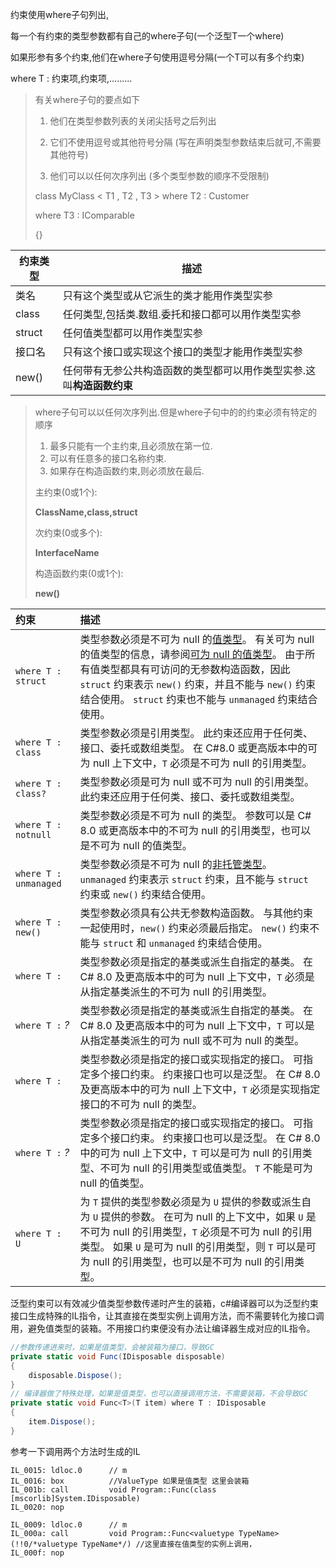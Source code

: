约束使用where子句列出,

每一个有约束的类型参数都有自己的where子句(一个泛型T一个where)

如果形参有多个约束,他们在where子句使用逗号分隔(一个T可以有多个约束)

where T : 约束项,约束项,.........

> 有关where子句的要点如下
>
> 1. 他们在类型参数列表的关闭尖括号之后列出
>
> 2. 它们不使用逗号或其他符号分隔 (写在声明类型参数结束后就可,不需要其他符号)
>
> 3. 他们可以以任何次序列出 (多个类型参数的顺序不受限制)
>
>
> class MyClass < T1 , T2 , T3 > where T2 : Customer 
>
>  where T3 : IComparable
>
> {}



| 约束类型 | 描述                                                         |
| -------- | ------------------------------------------------------------ |
| 类名     | 只有这个类型或从它派生的类才能用作类型实参                   |
| class    | 任何类型,包括类.数组.委托和接口都可以用作类型实参            |
| struct   | 任何值类型都可以用作类型实参                                 |
| 接口名   | 只有这个接口或实现这个接口的类型才能用作类型实参             |
| new()    | 任何带有无参公共构造函数的类型都可以用作类型实参.这叫**构造函数约束** |

> where子句可以以任何次序列出.但是where子句中的的约束必须有特定的顺序
>
> 1. 最多只能有一个主约束,且必须放在第一位.
> 2. 可以有任意多的接口名称约束.
> 3. 如果存在构造函数约束,则必须放在最后.
>
> 主约束(0或1个):
>
> **ClassName,class,struct**
>
> 次约束(0或多个):
>
> **InterfaceName**
>
> 构造函数约束(0或1个):
>
> **new()**

| 约束                             | 描述                                                         |
| :------------------------------- | :----------------------------------------------------------- |
| `where T : struct`               | 类型参数必须是不可为 null 的[值类型](https://docs.microsoft.com/zh-cn/dotnet/csharp/language-reference/builtin-types/value-types)。 有关可为 null 的值类型的信息，请参阅[可为 null 的值类型](https://docs.microsoft.com/zh-cn/dotnet/csharp/language-reference/builtin-types/nullable-value-types)。 由于所有值类型都具有可访问的无参数构造函数，因此 `struct` 约束表示 `new()` 约束，并且不能与 `new()` 约束结合使用。 `struct` 约束也不能与 `unmanaged` 约束结合使用。 |
| `where T : class`                | 类型参数必须是引用类型。 此约束还应用于任何类、接口、委托或数组类型。 在 C#8.0 或更高版本中的可为 null 上下文中，`T` 必须是不可为 null 的引用类型。 |
| `where T : class?`               | 类型参数必须是可为 null 或不可为 null 的引用类型。 此约束还应用于任何类、接口、委托或数组类型。 |
| `where T : notnull`              | 类型参数必须是不可为 null 的类型。 参数可以是 C# 8.0 或更高版本中的不可为 null 的引用类型，也可以是不可为 null 的值类型。 |
| `where T : unmanaged`            | 类型参数必须是不可为 null 的[非托管类型](https://docs.microsoft.com/zh-cn/dotnet/csharp/language-reference/builtin-types/unmanaged-types)。 `unmanaged` 约束表示 `struct` 约束，且不能与 `struct` 约束或 `new()` 约束结合使用。 |
| `where T : new()`                | 类型参数必须具有公共无参数构造函数。 与其他约束一起使用时，`new()` 约束必须最后指定。 `new()` 约束不能与 `struct` 和 `unmanaged` 约束结合使用。 |
| `where T :` *<base class name>*  | 类型参数必须是指定的基类或派生自指定的基类。 在 C# 8.0 及更高版本中的可为 null 上下文中，`T` 必须是从指定基类派生的不可为 null 的引用类型。 |
| `where T :` *<base class name>?* | 类型参数必须是指定的基类或派生自指定的基类。 在 C# 8.0 及更高版本中的可为 null 上下文中，`T` 可以是从指定基类派生的可为 null 或不可为 null 的类型。 |
| `where T :` *<interface name>*   | 类型参数必须是指定的接口或实现指定的接口。 可指定多个接口约束。 约束接口也可以是泛型。 在 C# 8.0 及更高版本中的可为 null 上下文中，`T` 必须是实现指定接口的不可为 null 的类型。 |
| `where T :` *<interface name>?*  | 类型参数必须是指定的接口或实现指定的接口。 可指定多个接口约束。 约束接口也可以是泛型。 在 C# 8.0 中的可为 null 上下文中，`T` 可以是可为 null 的引用类型、不可为 null 的引用类型或值类型。 `T` 不能是可为 null 的值类型。 |
| `where T : U`                    | 为 `T` 提供的类型参数必须是为 `U` 提供的参数或派生自为 `U` 提供的参数。 在可为 null 的上下文中，如果 `U` 是不可为 null 的引用类型，`T` 必须是不可为 null 的引用类型。 如果 `U` 是可为 null 的引用类型，则 `T` 可以是可为 null 的引用类型，也可以是不可为 null 的引用类型。 |

泛型约束可以有效减少值类型参数传递时产生的装箱，c#编译器可以为泛型约束接口生成特殊的IL指令，让其直接在类型实例上调用方法，而不需要转化为接口调用，避免值类型的装箱。不用接口约束便没有办法让编译器生成对应的IL指令。

```c#
//参数传递进来时，如果是值类型，会被装箱为接口，导致GC
private static void Func(IDisposable disposable)
{
    disposable.Dispose();
}
// 编译器做了特殊处理，如果是值类型，也可以直接调用方法，不需要装箱，不会导致GC
private static void Func<T>(T item) where T : IDisposable
{
    item.Dispose();
}
```

参考一下调用两个方法时生成的IL

```
IL_0015: ldloc.0      // m
IL_0016: box          //ValueType 如果是值类型 这里会装箱
IL_001b: call         void Program::Func(class [mscorlib]System.IDisposable)
IL_0020: nop
```

```
IL_0009: ldloc.0      // m
IL_000a: call         void Program::Func<valuetype TypeName>(!!0/*valuetype TypeName*/) //这里直接在值类型的实例上调用，
IL_000f: nop
```

